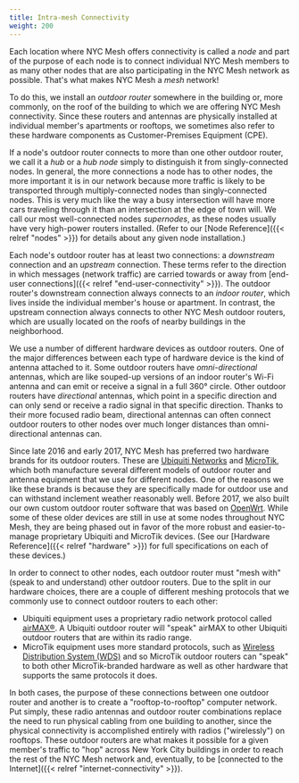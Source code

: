 ```yaml
---
title: Intra-mesh Connectivity
weight: 200
---
```


Each location where NYC Mesh offers connectivity is called a *node* and part of the purpose of each node is to connect individual NYC Mesh members to as many other nodes that are also participating in the NYC Mesh network as possible. That's what makes NYC Mesh a *mesh* network!

To do this, we install an *outdoor router* somewhere in the building or, more commonly, on the roof of the building to which we are offering NYC Mesh connectivity. Since these routers and antennas are physically installed at individual member's apartments or rooftops, we sometimes also refer to these hardware components as Customer-Premises Equipment (CPE).

If a node's outdoor router connects to more than one other outdoor router, we call it a *hub* or a *hub node* simply to distinguish it from singly-connected nodes. In general, the more connections a node has to other nodes, the more important it is in our network because more traffic is likely to be transported through multiply-connected nodes than singly-connected nodes. This is very much like the way a busy intersection will have more cars traveling through it than an intersection at the edge of town will. We call our most well-connected nodes *supernodes*, as these nodes usually have very high-power routers installed. (Refer to our [Node Reference]({{< relref "nodes" >}}) for details about any given node installation.)

Each node's outdoor router has at least two connections: a *downstream* connection and an *upstream* connection. These terms refer to the direction in which messages (network traffic) are carried towards or away from [end-user connections]({{< relref "end-user-connectivity" >}}). The outdoor router's downstream connection always connects to an *indoor router*, which lives inside the individual member's house or apartment. In contrast, the upstream connection always connects to other NYC Mesh outdoor routers, which are usually located on the roofs of nearby buildings in the neighborhood.

We use a number of different hardware devices as outdoor routers. One of the major differences between each type of hardware device is the kind of antenna attached to it. Some outdoor routers have *omni-directional* antennas, which are like souped-up versions of an indoor router's Wi-Fi antenna and can emit or receive a signal in a full 360&deg; circle. Other outdoor routers have *directional* antennas, which point in a specific direction and can only send or receive a radio signal in that specific direction. Thanks to their more focused radio beam, directional antennas can often connect outdoor routers to other nodes over much longer distances than omni-directional antennas can.

Since late 2016 and early 2017, NYC Mesh has preferred two hardware brands for its outdoor routers. These are [Ubiquiti Networks](https://www.ui.com/) and [MicroTik](https://mikrotik.com/), which both manufacture several different models of outdoor router and antenna equipment that we use for different nodes. One of the reasons we like these brands is because they are specifically made for outdoor use and can withstand inclement weather reasonably well. Before 2017, we also built our own custom outdoor router software that was based on [OpenWrt](https://openwrt.org/). While some of these older devices are still in use at some nodes throughout NYC Mesh, they are being phased out in favor of the more robust and easier-to-manage proprietary Ubiquiti and MicroTik devices. (See our [Hardware Reference]({{< relref "hardware" >}}) for full specifications on each of these devices.)

In order to connect to other nodes, each outdoor router must "mesh with" (speak to and understand) other outdoor routers. Due to the split in our hardware choices, there are a couple of different meshing protocols that we commonly use to connect outdoor routers to each other:

* Ubiquiti equipment uses a proprietary radio network protocol called [airMAX®](https://airmax.ui.com/). A Ubiquiti outdoor router will "speak" airMAX to other Ubiquiti outdoor routers that are within its radio range.
* MicroTik equipment uses more standard protocols, such as [Wireless Distribution System (WDS)](https://en.wikipedia.org/wiki/Wireless_distribution_system) and so MicroTik outdoor routers can "speak" to both other MicroTik-branded hardware as well as other hardware that supports the same protocols it does.

In both cases, the purpose of these connections between one outdoor router and another is to create a "rooftop-to-rooftop" computer network. Put simply, these radio antennas and outdoor router combinations replace the need to run physical cabling from one building to another, since the physical connectivity is accomplished entirely with radios ("wirelessly") on rooftops. These outdoor routers are what makes it possible for a given member's traffic to "hop" across New York City buildings in order to reach the rest of the NYC Mesh network and, eventually, to be [connected to the Internet]({{< relref "internet-connectivity" >}}).
